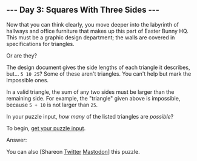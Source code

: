 \--- Day 3: Squares With Three Sides ---
----------

Now that you can think clearly, you move deeper into the labyrinth of hallways and office furniture that makes up this part of Easter Bunny HQ. This must be a graphic design department; the walls are covered in specifications for triangles.

Or are they?

The design document gives the side lengths of each triangle it describes, but... `5 10 25`? Some of these aren't triangles. You can't help but mark the impossible ones.

In a valid triangle, the sum of any two sides must be larger than the remaining side. For example, the "triangle" given above is impossible, because `5 + 10` is not larger than `25`.

In your puzzle input, *how many* of the listed triangles are *possible*?

To begin, [get your puzzle input](3/input).

Answer:

You can also [Shareon [Twitter](https://twitter.com/intent/tweet?text=%22Squares+With+Three+Sides%22+%2D+Day+3+%2D+Advent+of+Code+2016&url=https%3A%2F%2Fadventofcode%2Ecom%2F2016%2Fday%2F3&related=ericwastl&hashtags=AdventOfCode) [Mastodon](javascript:void(0);)] this puzzle.